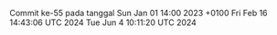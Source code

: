 Commit ke-55 pada tanggal Sun Jan 01 14:00 2023 +0100
Fri Feb 16 14:43:06 UTC 2024
Tue Jun  4 10:11:20 UTC 2024
